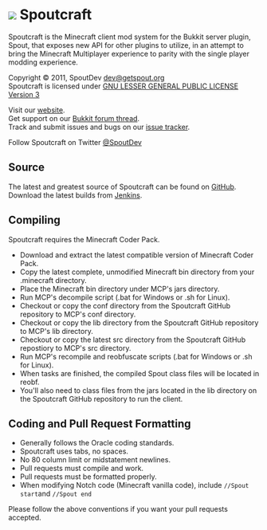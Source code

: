 [![][Project Logo]][Website]
Spoutcraft
==========
Spoutcraft is the Minecraft client mod system for the Bukkit server plugin, Spout,  that exposes new API for other plugins to utilize, in an attempt to bring the Minecraft Multiplayer experience to parity with the single player modding experience.

Copyright &copy; 2011, SpoutDev <dev@getspout.org>  
Spoutcraft is licensed under [GNU LESSER GENERAL PUBLIC LICENSE Version 3][License]

Visit our [website][Website].  
Get support on our [Bukkit forum thread][Forum].  
Track and submit issues and bugs on our [issue tracker][Issues].

Follow Spoutcraft on Twitter [@SpoutDev][Twitter]

Source
------
The latest and greatest source of Spoutcraft can be found on [GitHub].  
Download the latest builds from [Jenkins].  

Compiling
---------
Spoutcraft requires the Minecraft Coder Pack.  
* Download and extract the latest compatible version of Minecraft Coder Pack.  
* Copy the latest complete, unmodified Minecraft bin directory from your .minecraft directory.  
* Place the Minecraft bin directory under MCP's jars directory.  
* Run MCP's decompile script (.bat for Windows or .sh for Linux).  
* Checkout or copy the conf directory from the Spoutcraft GitHub repository to MCP's conf directory.  
* Checkout or copy the lib directory from the Spoutcraft GitHub repository to MCP's lib directory.  
* Checkout or copy the latest src directory from the Spoutcraft GitHub repostiory to MCP's src directory.  
* Run MCP's recompile and reobfuscate scripts (.bat for Windows or .sh for Linux).  
* When tasks are finished, the compiled Spout class files will be located in reobf.  
* You'll also need to class files from the jars located in the lib directory on the Spoutcraft GitHub repository to run the client.  

Coding and Pull Request Formatting
----------------------------------
* Generally follows the Oracle coding standards.
* Spoutcraft uses tabs, no spaces.
* No 80 column limit or midstatement newlines.
* Pull requests must compile and work.
* Pull requests must be formatted properly.
* When modifying Notch code (Minecraft vanilla code), include `//Spout start`and `//Spout end`

Please follow the above conventions if you want your pull requests accepted.

[Project Logo]: http://cdn.getspout.org/img/logo/spoutcraft_551x150.png
[License]: http://www.gnu.org/licenses/lgpl.html
[Website]: http://www.getspout.org
[Forum]: http://spout.in/bukkit
[GitHub]: https://github.com/SpoutDev/Spoutcraft
[Jenkins]: http://ci.getspout.org/job/Spoutcraft
[Issues]: https://github.com/SpoutDev/Spout/issues
[Twitter]: http://twitter.com/SpoutDev
[MCP]: http://mcp.ocean-labs.de/index.php/MCP_Releases
